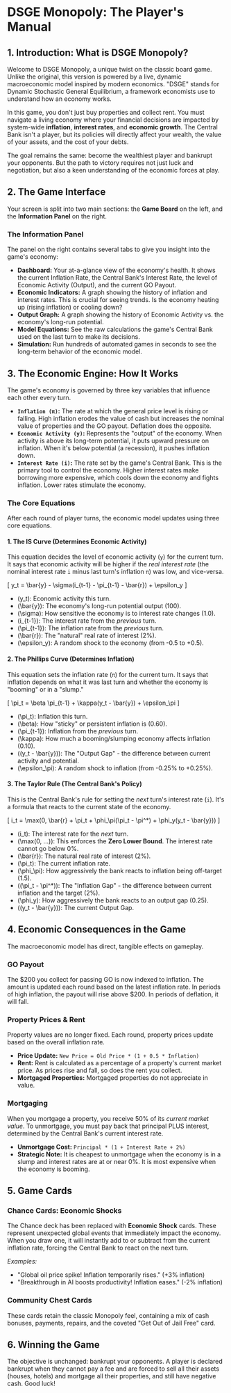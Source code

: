 # DSGE Monopoly: The Player's Manual

## 1. Introduction: What is DSGE Monopoly?

Welcome to DSGE Monopoly, a unique twist on the classic board game. Unlike the original, this version is powered by a live, dynamic macroeconomic model inspired by modern economics. "DSGE" stands for Dynamic Stochastic General Equilibrium, a framework economists use to understand how an economy works.

In this game, you don't just buy properties and collect rent. You must navigate a living economy where your financial decisions are impacted by system-wide **inflation**, **interest rates**, and **economic growth**. The Central Bank isn't a player, but its policies will directly affect your wealth, the value of your assets, and the cost of your debts.

The goal remains the same: become the wealthiest player and bankrupt your opponents. But the path to victory requires not just luck and negotiation, but also a keen understanding of the economic forces at play.

## 2. The Game Interface

Your screen is split into two main sections: the **Game Board** on the left, and the **Information Panel** on the right.

### The Information Panel

The panel on the right contains several tabs to give you insight into the game's economy:

- **Dashboard:** Your at-a-glance view of the economy's health. It shows the current Inflation Rate, the Central Bank's Interest Rate, the level of Economic Activity (Output), and the current GO Payout.
- **Economic Indicators:** A graph showing the history of inflation and interest rates. This is crucial for seeing trends. Is the economy heating up (rising inflation) or cooling down?
- **Output Graph:** A graph showing the history of Economic Activity vs. the economy's long-run potential.
- **Model Equations:** See the raw calculations the game's Central Bank used on the last turn to make its decisions.
- **Simulation:** Run hundreds of automated games in seconds to see the long-term behavior of the economic model.

## 3. The Economic Engine: How It Works

The game's economy is governed by three key variables that influence each other every turn.

- **`Inflation (π)`:** The rate at which the general price level is rising or falling. High inflation erodes the value of cash but increases the nominal value of properties and the GO payout. Deflation does the opposite.
- **`Economic Activity (y)`:** Represents the "output" of the economy. When activity is above its long-term potential, it puts upward pressure on inflation. When it's below potential (a recession), it pushes inflation down.
- **`Interest Rate (i)`:** The rate set by the game's Central Bank. This is the primary tool to control the economy. Higher interest rates make borrowing more expensive, which cools down the economy and fights inflation. Lower rates stimulate the economy.

### The Core Equations

After each round of player turns, the economic model updates using three core equations.

#### 1. The IS Curve (Determines Economic Activity)

This equation decides the level of economic activity (`y`) for the current turn. It says that economic activity will be higher if the *real interest rate* (the nominal interest rate `i` minus last turn's inflation `π`) was low, and vice-versa.

\[ y_t = \bar{y} - \sigma(i_{t-1} - \pi_{t-1} - \bar{r}) + \epsilon_y \]

- \(y_t\): Economic activity this turn.
- \(\bar{y}\): The economy's long-run potential output (100).
- \(\sigma\): How sensitive the economy is to interest rate changes (1.0).
- \(i_{t-1}\): The interest rate from the *previous* turn.
- \(\pi_{t-1}\): The inflation rate from the *previous* turn.
- \(\bar{r}\): The "natural" real rate of interest (2%).
- \(\epsilon_y\): A random shock to the economy (from -0.5 to +0.5).

#### 2. The Phillips Curve (Determines Inflation)

This equation sets the inflation rate (`π`) for the current turn. It says that inflation depends on what it was last turn and whether the economy is "booming" or in a "slump."

\[ \pi_t = \beta \pi_{t-1} + \kappa(y_t - \bar{y}) + \epsilon_\pi \]

- \(\pi_t\): Inflation this turn.
- \(\beta\): How "sticky" or persistent inflation is (0.60).
- \(\pi_{t-1}\): Inflation from the *previous* turn.
- \(\kappa\): How much a booming/slumping economy affects inflation (0.10).
- \((y_t - \bar{y})\): The "Output Gap" - the difference between current activity and potential.
- \(\epsilon_\pi\): A random shock to inflation (from -0.25% to +0.25%).

#### 3. The Taylor Rule (The Central Bank's Policy)

This is the Central Bank's rule for setting the *next* turn's interest rate (`i`). It's a formula that reacts to the current state of the economy.

\[ i_t = \max(0, \bar{r} + \pi_t + \phi_\pi(\pi_t - \pi^*) + \phi_y(y_t - \bar{y})) \]

- \(i_t\): The interest rate for the *next* turn.
- \(\max(0, ...)\): This enforces the **Zero Lower Bound**. The interest rate cannot go below 0%.
- \(\bar{r}\): The natural real rate of interest (2%).
- \(\pi_t\): The current inflation rate.
- \(\phi_\pi\): How aggressively the bank reacts to inflation being off-target (1.5).
- \((\pi_t - \pi^*)\): The "Inflation Gap" - the difference between current inflation and the target (2%).
- \(\phi_y\): How aggressively the bank reacts to an output gap (0.25).
- \((y_t - \bar{y})\): The current Output Gap.

## 4. Economic Consequences in the Game

The macroeconomic model has direct, tangible effects on gameplay.

### GO Payout
The $200 you collect for passing GO is now indexed to inflation. The amount is updated each round based on the latest inflation rate. In periods of high inflation, the payout will rise above $200. In periods of deflation, it will fall.

### Property Prices & Rent
Property values are no longer fixed. Each round, property prices update based on the overall inflation rate.
- **Price Update:** `New Price = Old Price * (1 + 0.5 * Inflation)`
- **Rent:** Rent is calculated as a percentage of a property's current market price. As prices rise and fall, so does the rent you collect.
- **Mortgaged Properties:** Mortgaged properties do not appreciate in value.

### Mortgaging
When you mortgage a property, you receive 50% of its *current market value*. To unmortgage, you must pay back that principal PLUS interest, determined by the Central Bank's current interest rate.
- **Unmortgage Cost:** `Principal * (1 + Interest Rate + 2%)`
- **Strategic Note:** It is cheapest to unmortgage when the economy is in a slump and interest rates are at or near 0%. It is most expensive when the economy is booming.

## 5. Game Cards

### Chance Cards: Economic Shocks
The Chance deck has been replaced with **Economic Shock** cards. These represent unexpected global events that immediately impact the economy. When you draw one, it will instantly add to or subtract from the current inflation rate, forcing the Central Bank to react on the next turn.

*Examples:*
- "Global oil price spike! Inflation temporarily rises." (+3% inflation)
- "Breakthrough in AI boosts productivity! Inflation eases." (-2% inflation)

### Community Chest Cards
These cards retain the classic Monopoly feel, containing a mix of cash bonuses, payments, repairs, and the coveted "Get Out of Jail Free" card.

## 6. Winning the Game

The objective is unchanged: bankrupt your opponents. A player is declared bankrupt when they cannot pay a fee and are forced to sell all their assets (houses, hotels) and mortgage all their properties, and still have negative cash. Good luck! 
